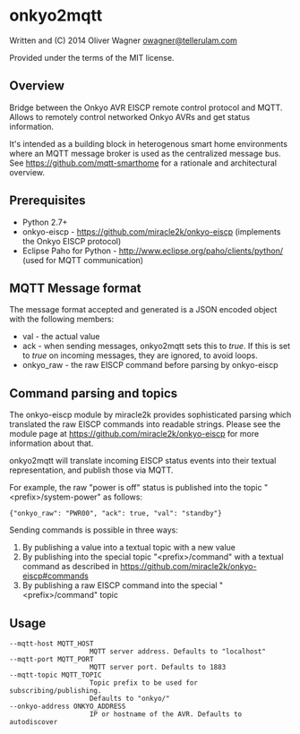 onkyo2mqtt
==========

  Written and (C) 2014 Oliver Wagner <owagner@tellerulam.com> 
  
  Provided under the terms of the MIT license.

Overview
--------
  
Bridge between the Onkyo AVR EISCP remote control protocol and MQTT.
Allows to remotely control networked Onkyo AVRs and get status
information.

It's intended as a building block in heterogenous smart home environments where 
an MQTT message broker is used as the centralized message bus. See 
https://github.com/mqtt-smarthome for a rationale and architectural overview.


Prerequisites
-------------

* Python 2.7+
* onkyo-eiscp - https://github.com/miracle2k/onkyo-eiscp (implements
  the Onkyo EISCP protocol)
* Eclipse Paho for Python - http://www.eclipse.org/paho/clients/python/
  (used for MQTT communication)


MQTT Message format
--------------------

The message format accepted and generated is a JSON encoded object with the following members:

* val - the actual value
* ack - when sending messages, onkyo2mqtt sets this to _true_. If this is set to _true_ on incoming messages, they
  are ignored, to avoid loops.
* onkyo_raw - the raw EISCP command before parsing by onkyo-eiscp  


Command parsing and topics
--------------------------
The onkyo-eiscp module by miracle2k provides sophisticated parsing which
translated the raw EISCP commands into readable strings. Please see the
module page at https://github.com/miracle2k/onkyo-eiscp for more
information about that.

onkyo2mqtt will translate incoming EISCP status events into their
textual representation, and publish those via MQTT.

For example, the raw "power is off" status is published into 
the topic "\<prefix\>/system-power" as follows:

    {"onkyo_raw": "PWR00", "ack": true, "val": "standby"}

Sending commands is possible in three ways:

1. By publishing a value into a textual topic with a new value
2. By publishing into the special topic "\<prefix\>/command" with a
textual command as described in https://github.com/miracle2k/onkyo-eiscp#commands
3. By publishing a raw EISCP command into the special "\<prefix\>/command" topic


Usage
-----

    --mqtt-host MQTT_HOST
                        MQTT server address. Defaults to "localhost"
    --mqtt-port MQTT_PORT
                        MQTT server port. Defaults to 1883
    --mqtt-topic MQTT_TOPIC
                        Topic prefix to be used for subscribing/publishing.
                        Defaults to "onkyo/"
    --onkyo-address ONKYO_ADDRESS
                        IP or hostname of the AVR. Defaults to autodiscover
                        
                        
